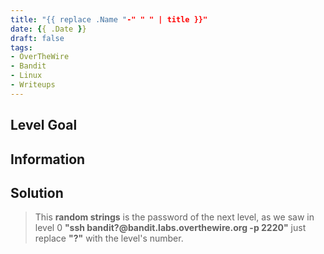 ```yaml
---
title: "{{ replace .Name "-" " " | title }}"
date: {{ .Date }}
draft: false
tags:
- OverTheWire
- Bandit
- Linux
- Writeups
---
```


## Level Goal




## Information




## Solution




> This **random strings** is the password of the next level, as we saw in level 0 **"ssh bandit?@bandit.labs.overthewire.org -p 2220"** just replace **"?"** with the level's number.